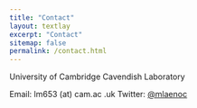 ```yaml
---
title: "Contact"
layout: textlay
excerpt: "Contact"
sitemap: false
permalink: /contact.html
---
```


University of Cambridge
Cavendish Laboratory

Email: lm653 (at) cam.ac .uk
Twitter: [@mlaenoc](https://twitter.com/mlaenoc)





